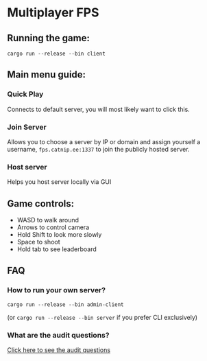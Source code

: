 # Multiplayer FPS

## Running the game:
``cargo run --release --bin client``

## Main menu guide:
### Quick Play
Connects to default server, you will most likely want to click this.

### Join Server
Allows you to choose a server by IP or domain and assign yourself a username, ``fps.catnip.ee:1337`` to join the publicly hosted server.

### Host server
Helps you host server locally via GUI

## Game controls:
- WASD to walk around
- Arrows to control camera
- Hold Shift to look more slowly
- Space to shoot
- Hold tab to see leaderboard

## FAQ
### How to run your own server?
``cargo run --release --bin admin-client``

(or ``cargo run --release --bin server`` if you prefer CLI exclusively)

### What are the audit questions?
[Click here to see the audit questions](https://github.com/01-edu/public/tree/master/subjects/multiplayer-fps/audit)

